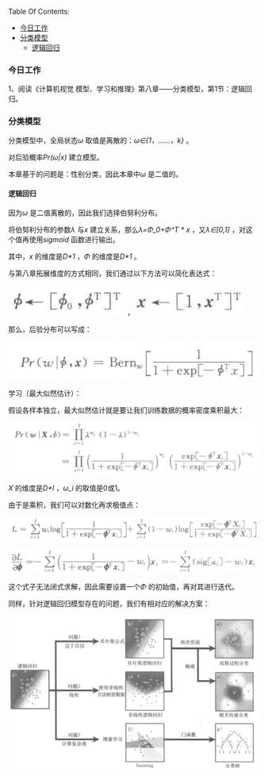 Table Of Contents:

+ [今日工作](#今日工作)
+ [分类模型](#分类模型)
  + [逻辑回归](#逻辑回归)



### 今日工作

1、阅读《计算机视觉 模型、学习和推理》第八章——分类模型，第1节：逻辑回归。



### 分类模型

分类模型中，全局状态*ω* 取值是离散的：*ω∈{1，……，k}* 。

对后验概率*Pr(ω|x)* 建立模型。

本章基于的问题是：性别分类，因此本章中*ω* 是二值的。

#### 逻辑回归

因为*ω* 是二值离散的，因此我们选择伯努利分布。

将伯努利分布的参数*λ* 与*x* 建立关系，那么*λ=Φ_0+Φ^T \* x* ，又*λ∈[0,1]* ，对这个值再使用*sigmoid* 函数进行输出。

其中，*x* 的维度是*D\*1* ，*Φ* 的维度是*D\*1* 。

与第八章拓展维度的方式相同，我们通过以下方法可以简化表达式：

![](https://github.com/fantasy995/ComputerVision/blob/main/images/Snipaste_2020-11-01_21-42-45.png?raw=true)， ![](https://github.com/fantasy995/ComputerVision/blob/main/images/Snipaste_2020-11-01_21-43-12.png?raw=true)

那么，后验分布可以写成：

![](https://github.com/fantasy995/ComputerVision/blob/main/images/Snipaste_2020-11-01_21-43-48.png?raw=true)

学习（最大似然估计）：

假设各样本独立，最大似然估计就是要让我们训练数据的概率密度乘积最大：

![](https://github.com/fantasy995/ComputerVision/blob/main/images/Snipaste_2020-11-01_21-55-16.png?raw=true)

*X* 的维度是*D\*I* ，*ω_i* 的取值是0或1。

由于是乘积，我们可以对数化再求极值点：

![](https://github.com/fantasy995/ComputerVision/blob/main/images/Snipaste_2020-11-01_21-57-28.png?raw=true)

![](https://github.com/fantasy995/ComputerVision/blob/main/images/Snipaste_2020-11-01_21-57-40.png?raw=true)

这个式子无法闭式求解，因此需要设置一个*Φ* 的初始值，再对其进行迭代。



同样，针对逻辑回归模型存在的问题，我们有相对应的解决方案：

![](https://github.com/fantasy995/ComputerVision/blob/main/images/Snipaste_2020-11-01_22-02-50.png?raw=true)

